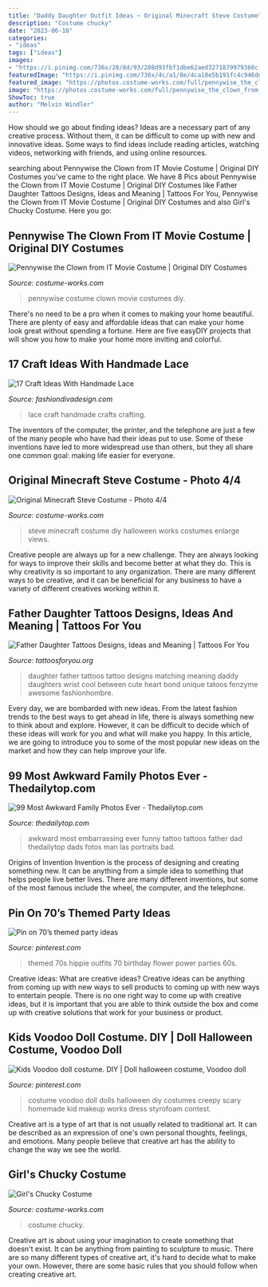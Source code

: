 ```yaml
---
title: "Daddy Daughter Outfit Ideas ~ Original Minecraft Steve Costume"
description: "Costume chucky"
date: "2023-06-18"
categories:
- "ideas"
tags: ["ideas"]
images:
- "https://i.pinimg.com/736x/20/8d/93/208d93fbf1dbe62aed3271879979360c--voodoo-dolls-doll-costume.jpg"
featuredImage: "https://i.pinimg.com/736x/4c/a1/8e/4ca18e5b191fc4c946dd23c64552953a.jpg"
featured_image: "https://photos.costume-works.com/full/pennywise_the_clown_from_it_movie.jpg"
image: "https://photos.costume-works.com/full/pennywise_the_clown_from_it_movie.jpg"
ShowToc: true
author: "Melvin Windler"
---
```



How should we go about finding ideas?
Ideas are a necessary part of any creative process. Without them, it can be difficult to come up with new and innovative ideas. Some ways to find ideas include reading articles, watching videos, networking with friends, and using online resources.

	

		
searching about Pennywise the Clown from IT Movie Costume | Original DIY Costumes you've came to the right place. We have 8 Pics about Pennywise the Clown from IT Movie Costume | Original DIY Costumes like Father Daughter Tattoos Designs, Ideas and Meaning | Tattoos For You, Pennywise the Clown from IT Movie Costume | Original DIY Costumes and also Girl&#039;s Chucky Costume. Here you go:
		
    
## Pennywise The Clown From IT Movie Costume | Original DIY Costumes

<img loading=lazy src="https://photos.costume-works.com/full/pennywise_the_clown_from_it_movie.jpg" onerror="this.onerror=null;this.src='https://tse3.mm.bing.net/th?id=OIP.BN-TnLvnqbb9TcNkd4ErJQHaMA&amp;pid=15.1';" alt="Pennywise the Clown from IT Movie Costume | Original DIY Costumes">

_Source: costume-works.com_

>pennywise costume clown movie costumes diy. 

	

There's no need to be a pro when it comes to making your home beautiful. There are plenty of easy and affordable ideas that can make your home look great without spending a fortune. Here are five easyDIY projects that will show you how to make your home more inviting and colorful.

    
## 17 Craft Ideas With Handmade Lace

<img loading=lazy src="https://www.fashiondivadesign.com/wp-content/uploads/2013/03/Craft-Ideas-With-Handmade-Lace-16.jpg" onerror="this.onerror=null;this.src='https://tse1.mm.bing.net/th?id=OIP.MgE2IvaGox6jt3Ml17xJNgHaFj&amp;pid=15.1';" alt="17 Craft Ideas With Handmade Lace">

_Source: fashiondivadesign.com_

>lace craft handmade crafts crafting. 

	

The inventors of the computer, the printer, and the telephone are just a few of the many people who have had their ideas put to use. Some of these inventions have led to more widespread use than others, but they all share one common goal: making life easier for everyone.

    
## Original Minecraft Steve Costume - Photo 4/4

<img loading=lazy src="https://photos.costume-works.com/full/minecraft_steve13.jpg" onerror="this.onerror=null;this.src='https://tse1.mm.bing.net/th?id=OIP.8rBjYHQ_0SRfgk8BE1uqtQHaLH&amp;pid=15.1';" alt="Original Minecraft Steve Costume - Photo 4/4">

_Source: costume-works.com_

>steve minecraft costume diy halloween works costumes enlarge views. 

	

Creative people are always up for a new challenge. They are always looking for ways to improve their skills and become better at what they do. This is why creativity is so important to any organization. There are many different ways to be creative, and it can be beneficial for any business to have a variety of different creatives working within it.

    
## Father Daughter Tattoos Designs, Ideas And Meaning | Tattoos For You

<img loading=lazy src="https://www.tattoosforyou.org/wp-content/uploads/2018/01/Daughter-Father-Tattoos.jpg" onerror="this.onerror=null;this.src='https://tse4.mm.bing.net/th?id=OIP.jt9KCIwnAiDz8-OpwRZu3QHaJ4&amp;pid=15.1';" alt="Father Daughter Tattoos Designs, Ideas and Meaning | Tattoos For You">

_Source: tattoosforyou.org_

>daughter father tattoos tattoo designs matching meaning daddy daughters wrist cool between cute heart bond unique tatoos fenzyme awesome fashionhombre. 

	

Every day, we are bombarded with new ideas. From the latest fashion trends to the best ways to get ahead in life, there is always something new to think about and explore. However, it can be difficult to decide which of these ideas will work for you and what will make you happy. In this article, we are going to introduce you to some of the most popular new ideas on the market and how they can help improve your life.

    
## 99 Most Awkward Family Photos Ever - Thedailytop.com

<img loading=lazy src="http://www.thedailytop.com/wp-content/uploads/2014/05/Awkward-Family-Photos-62.jpg" onerror="this.onerror=null;this.src='https://tse3.mm.bing.net/th?id=OIP.v7eAoX_RP3uOhfzvDQMVbAHaKI&amp;pid=15.1';" alt="99 Most Awkward Family Photos Ever - Thedailytop.com">

_Source: thedailytop.com_

>awkward most embarrassing ever funny tattoo tattoos father dad thedailytop dads fotos man las portraits bad. 

	

Origins of Invention
Invention is the process of designing and creating something new. It can be anything from a simple idea to something that helps people live better lives. There are many different inventions, but some of the most famous include the wheel, the computer, and the telephone.

    
## Pin On 70’s Themed Party Ideas

<img loading=lazy src="https://i.pinimg.com/736x/4c/a1/8e/4ca18e5b191fc4c946dd23c64552953a.jpg" onerror="this.onerror=null;this.src='https://tse2.mm.bing.net/th?id=OIP.l2TP7aZC95OfporpLcxclAHaJ3&amp;pid=15.1';" alt="Pin on 70’s themed party ideas">

_Source: pinterest.com_

>themed 70s hippie outfits 70 birthday flower power parties 60s. 

	

Creative ideas: What are creative ideas?
Creative ideas can be anything from coming up with new ways to sell products to coming up with new ways to entertain people. There is no one right way to come up with creative ideas, but it is important that you are able to think outside the box and come up with creative solutions that work for your business or product.

    
## Kids Voodoo Doll Costume. DIY | Doll Halloween Costume, Voodoo Doll

<img loading=lazy src="https://i.pinimg.com/736x/20/8d/93/208d93fbf1dbe62aed3271879979360c--voodoo-dolls-doll-costume.jpg" onerror="this.onerror=null;this.src='https://tse3.mm.bing.net/th?id=OIP.xgNqBnjez2NjYuKIZdAOeAHaLH&amp;pid=15.1';" alt="Kids Voodoo doll costume. DIY | Doll halloween costume, Voodoo doll">

_Source: pinterest.com_

>costume voodoo doll dolls halloween diy costumes creepy scary homemade kid makeup works dress styrofoam contest. 

	

Creative art is a type of art that is not usually related to traditional art. It can be described as an expression of one's own personal thoughts, feelings, and emotions. Many people believe that creative art has the ability to change the way we see the world.

    
## Girl&#039;s Chucky Costume

<img loading=lazy src="http://photos.costume-works.com/full/chucky195.jpg" onerror="this.onerror=null;this.src='https://tse2.mm.bing.net/th?id=OIP.B-zryLPR-TW5JzYxjCAm7QHaMf&amp;pid=15.1';" alt="Girl&#039;s Chucky Costume">

_Source: costume-works.com_

>costume chucky. 

	

Creative art is about using your imagination to create something that doesn't exist. It can be anything from painting to sculpture to music. There are so many different types of creative art, it's hard to decide what to make your own. However, there are some basic rules that you should follow when creating creative art.

